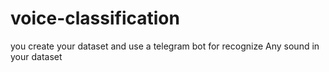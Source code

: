 # voice-classification
you create your dataset and use a telegram bot for recognize Any sound in your dataset
